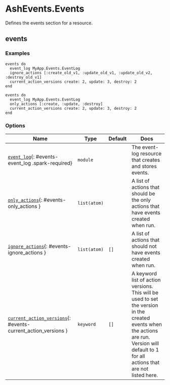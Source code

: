 <!--
This file was generated by Spark. Do not edit it by hand.
-->
# AshEvents.Events

Defines the events section for a resource.


## events




### Examples
```
events do
  event_log MyApp.Events.EventLog
  ignore_actions [:create_old_v1, :update_old_v1, :update_old_v2, :destroy_old_v1]
  current_action_versions create: 2, update: 3, destroy: 2
end

```

```
events do
  event_log MyApp.Events.EventLog
  only_actions [:create, :update, :destroy]
  current_action_versions create: 2, update: 3, destroy: 2
end

```




### Options

| Name | Type | Default | Docs |
|------|------|---------|------|
| [`event_log`](#events-event_log){: #events-event_log .spark-required} | `module` |  | The event-log resource that creates and stores events. |
| [`only_actions`](#events-only_actions){: #events-only_actions } | `list(atom)` |  | A list of actions that should be the only actions that have events created when run. |
| [`ignore_actions`](#events-ignore_actions){: #events-ignore_actions } | `list(atom)` | `[]` | A list of actions that should not have events created when run. |
| [`current_action_versions`](#events-current_action_versions){: #events-current_action_versions } | `keyword` | `[]` | A keyword list of action versions. This will be used to set the version in the created events when the actions are run. Version will default to 1 for all actions that are not listed here. |







<style type="text/css">.spark-required::after { content: "*"; color: red !important; }</style>
